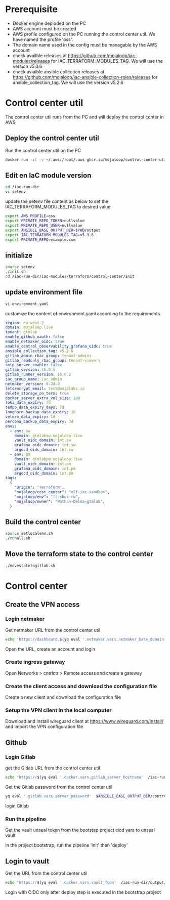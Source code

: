 # Prerequisite

- Docker engine deploded on the PC
- AWS account must be created
- AWS profile configured on the PC running the control center util. We have named the profile 'oss'.
- The domain name used in the config must be managable by the AWS account
- check availble releases at https://github.com/mojaloop/iac-modules/releases for IAC_TERRAFORM_MODULES_TAG. We will use the version v5.3.6 
- check avialble ansible collection releases at https://github.com/mojaloop/iac-ansible-collection-roles/releases for ansible_collection_tag. We will use the version v5.2.6


# Control center util

The control center util runs from the PC and will deploy the control center in AWS

## Deploy the control center util

Run the control center util on the PC
```bash
docker run -it -v ~/.aws:/root/.aws ghcr.io/mojaloop/control-center-util:5.0.1 /bin/bash
```

## Edit en IaC module version

```bash
cd /iac-run-dir
vi setenv
```

update the setenv file content as below to set the IAC_TERRAFORM_MODULES_TAG to desired value
```bash
export AWS_PROFILE=oss
export PRIVATE_REPO_TOKEN=nullvalue
export PRIVATE_REPO_USER=nullvalue
export ANSIBLE_BASE_OUTPUT_DIR=$PWD/output
export IAC_TERRAFORM_MODULES_TAG=v5.3.6 
export PRIVATE_REPO=example.com
```

## initialize
```bash
source setenv
./init.sh
cd /iac-run-dir/iac-modules/terraform/control-center/init
```

## update environment file

```bash
vi environment.yaml
```

customize the content of environment.yaml according to the requirements.
```yaml
region: eu-west-2
domain: mojaloop.live
tenant: gtmlab
enable_github_oauth: false
enable_netmaker_oidc: true
enable_central_observability_grafana_oidc: true
ansible_collection_tag: v5.2.6
gitlab_admin_rbac_group: tenant-admins
gitlab_readonly_rbac_group: tenant-viewers
smtp_server_enable: false
gitlab_version: 16.0.5
gitlab_runner_version: 16.0.2
iac_group_name: iac_admin
netmaker_version: 0.24.0
letsencrypt_email: test@mojalabs.io
delete_storage_on_term: true
docker_server_extra_vol_size: 100
loki_data_expiry: 7d
tempo_data_expiry_days: 7d
longhorn_backup_data_expiry: 1d
velero_data_expiry: 1d
percona_backup_data_expiry: 3d
envs:
  - env: sw
    domain: gtmlabsw.mojaloop.live
    vault_oidc_domain: int.sw
    grafana_oidc_domain: int.sw
    argocd_oidc_domain: int.sw
  - env: pm
    domain: gtmlabpm.mojaloop.live
    vault_oidc_domain: int.pm
    grafana_oidc_domain: int.pm
    argocd_oidc_domain: int.pm
tags:
  {
    "Origin": "Terraform",
    "mojaloop/cost_center": "mlf-iac-sandbox",
    "mojaloop/env": "ft-sbox-rw",
    "mojaloop/owner": "Nathan-Delma-gtmlab",
  }
```

## Build the control center
```bash
source setlocalenv.sh
./runall.sh
```

## Move the terraform state to the control center
```bash
./movestatetogitlab.sh
```

# Control center

## Create the VPN access

### Login netmaker

Get netmaker URL from the control center util
```bash
echo "https://dashboard.$(yq eval '.netmaker.vars.netmaker_base_domain'  /iac-run-dir/output/control-center-post-config/inventory)"
```

Open the URL, create an account and login

### Create ingress gateway
Open Networks > cntrlctr > Remote access and create a gateway

### Create the client access and download the configuration file
Create a new client and download the configuration file

### Setup the VPN client in the local computer
Download and install wireguard client at https://www.wireguard.com/install/ and Import the VPN configuration file


## Github
### Login Gitlab

get the Gitlab URL from the control center util
```bash
echo "https://$(yq eval '.docker.vars.gitlab_server_hostname'  /iac-run-dir/output/control-center-post-config/inventory)"
```

Get the Gitlab password from the control center util
```bash
yq eval '.gitlab.vars.server_password'  $ANSIBLE_BASE_OUTPUT_DIR/control-center-deploy/inventory
```

login Gitlab

### Run the pipeline
Get the vault unseal token from the bootstap project cicd vars to unseal vault

In the project bootstrap, run the pipeline 'init' then 'deploy' 


## Login to vault

Get the URL from the control center util
```bash
echo "https://$(yq eval '.docker.vars.vault_fqdn'  /iac-run-dir/output/control-center-post-config/inventory)"
```

Login with OIDC only after deploy step is executed in the bootstrap project
